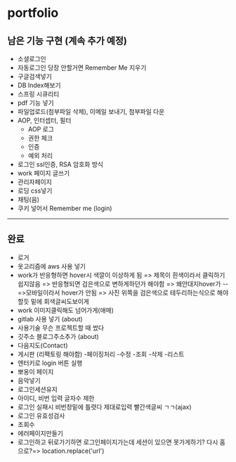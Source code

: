 # portfolio

 ## 남은 기능 구현 (계속 추가 예정)

- 소셜로그인
- 자동로그인 당장 안할거면 Remember Me 지우기
- 구글검색넣기
- DB Index해보기
- 스프링 시큐리티
- pdf 기능 넣기
- 파일업로드(첨부파일 삭제), 이메일 보내기, 첨부파일 다운
- AOP, 인터셉터, 필터
  - AOP 로그
  - 권한 체크
  - 인증
  - 예외 처리
- 로그인 ssl인증, RSA 암호화 방식
- work 페이지 글쓰기
- 관리자페이지
- 로딩 css넣기
- 채팅(음)
- 쿠키 넣어서 Remember me (login)

 ---

 ## 완료
 
- 로거
- 옷고리즘에 aws 사용 넣기
- work가 반응형하면 hover시 색깔이 이상하게 됨 => 제목이 흰색이라서 클릭하기 쉽지않음 => 반응형되면 검은색으로 변하게하던가 해야함 => 왜안대지hover가 --=>모바일이라서 hover가 안됨 => 사진 위쪽을 검은색으로 테두리하는식으로 해야할듯 밑에 회색글씨도보이게
- work 이미지클릭해도 넘어가게(애매)
- gitlab 사용 넣기 (about)
- 사용기술 무슨 프로젝트할 때 썼다
- 깃주소 블로그주소추가 (about)
- 다음지도(Contact)
- 게시판 (리팩토링 해야함)
  -페이징처리
  -수정
  -조회
  -삭제
  -리스트
- <a> 엔터키로 login 버튼 실행 
-  뽀옹이 페이지
  - 음악넣기
- 로그인세션유지
- 아이디, 비번 입력 글자수 제한
- 로그인 실패시 비번창밑에 틀렷다 제대로입력 빨간색글씨 ㄱㄱ(ajax)
- 로그인 유효성검사
- 조회수
- 에러페이지만들기
- 로그인하고 뒤로가기하면 로그인페이지가는데 세션이 있으면 못가게하기? 다시 홈으로?=> location.replace('url')
